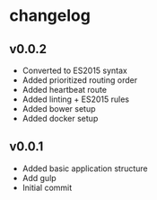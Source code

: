 # changelog

## v0.0.2

* Converted to ES2015 syntax
* Added prioritized routing order
* Added heartbeat route
* Added linting + ES2015 rules
* Added bower setup
* Added docker setup

## v0.0.1

* Added basic application structure
* Add gulp
* Initial commit
